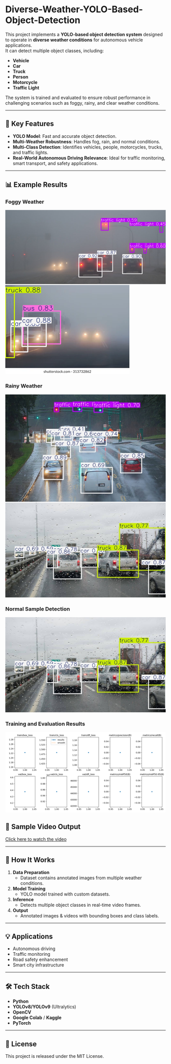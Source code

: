 # Diverse-Weather-YOLO-Based-Object-Detection

This project implements a **YOLO-based object detection system** designed to operate in **diverse weather conditions** for autonomous vehicle applications.  
It can detect multiple object classes, including:

- **Vehicle**
- **Car**
- **Truck**
- **Person**
- **Motorcycle**
- **Traffic Light**

The system is trained and evaluated to ensure robust performance in challenging scenarios such as foggy, rainy, and clear weather conditions.

---

## 📌 Key Features
- **YOLO Model**: Fast and accurate object detection.
- **Multi-Weather Robustness**: Handles fog, rain, and normal conditions.
- **Multi-Class Detection**: Identifies vehicles, people, motorcycles, trucks, and traffic lights.
- **Real-World Autonomous Driving Relevance**: Ideal for traffic monitoring, smart transport, and safety applications.

---

## 📊 Example Results

### Foggy Weather
![Foggy Detection 01](Results%20Output/detected_foggy%20weather%2001.jpg)
![Foggy Detection 02](Results%20Output/detected_foggy%20weather%2002.webp)

### Rainy Weather
![Rainy Detection 01](Results%20Output/detected_rainy%20weather%2001.jpg)
![Rainy Detection 02](Results%20Output/detected_rainy%20weather%2002.jpg)

### Normal Sample Detection
![Sample Detection](Results%20Output/detected_sample.jpg)

### Training and Evaluation Results
![Results Graph](Results%20Output/results.png)


## 🎥 Sample Video Output
[Click here to watch the video](Results%20Output/output_first_1000.mp4)

---

## 🚀 How It Works
1. **Data Preparation**  
   - Dataset contains annotated images from multiple weather conditions.
2. **Model Training**  
   - YOLO model trained with custom datasets.
3. **Inference**  
   - Detects multiple object classes in real-time video frames.
4. **Output**  
   - Annotated images & videos with bounding boxes and class labels.

---

## 💡 Applications
- Autonomous driving
- Traffic monitoring
- Road safety enhancement
- Smart city infrastructure

---

## 🛠 Tech Stack
- **Python**
- **YOLOv8/YOLOv9** (Ultralytics)
- **OpenCV**
- **Google Colab** / **Kaggle**
- **PyTorch**

---

## 📄 License
This project is released under the MIT License.
